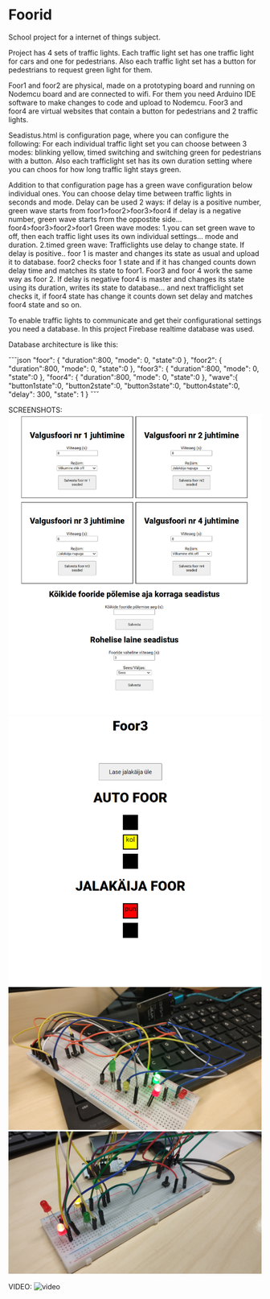 # Foorid
School project for a internet of things  subject.

Project has 4 sets of traffic lights. 
Each traffic light set has one traffic light for cars and one for pedestrians.
Also each traffic light set has a button for pedestrians to request  green light for them.

Foor1 and foor2 are physical, made on a prototyping board and running on Nodemcu board and are connected to wifi. For them you need Arduino IDE software to make changes to code and upload to Nodemcu.
Foor3 and foor4 are virtual websites that contain a button for pedestrians and 2 traffic lights.

Seadistus.html is configuration page, where you can configure the following:
For each individual traffic light set you can choose between 3 modes: blinking yellow, timed switching and switching green for pedestrians with a button.
Also each trafficlight set has its own duration setting where you can choos for how long traffic light stays green. 

Addition to that configuration page has a green wave configuration below individual ones.
You can choose  delay time between traffic lights in seconds and mode.
Delay can be used 2 ways:
if delay is a positive number, green wave starts from  foor1>foor2>foor3>foor4
if delay is a negative number, green wave starts from the oppostite side...  foor4>foor3>foor2>foor1
Green wave modes:
1.you can set green wave to off, then each traffic light uses its own individual settings... mode and duration.
2.timed green wave: Trafficlights use delay to change state. If delay is positive..  foor 1 is master and changes its state as usual and upload it to database.
foor2 checks foor 1 state and if it has changed counts down delay time and matches its state to foor1.
Foor3 and foor 4 work the same way as foor 2. If delay is negative  foor4 is master and changes  its state using its duration, writes its state to database... and next trafficlight set checks it, if foor4 state has change it counts down set delay and matches foor4 state and so on.

To enable  traffic lights to communicate and get their configurational settings you need a database. 
In this project Firebase realtime database was used.

Database architecture is like this:

ˇˇˇjson
"foor": {
  "duration":800,
  "mode": 0,
  "state":0 
},
"foor2": {
  "duration":800,
  "mode": 0,
  "state":0 
},
"foor3": {
  "duration":800,
  "mode": 0,
  "state":0 
},
"foor4": {
  "duration":800,
  "mode": 0,
  "state":0 
},
"wave":{
  "button1state":0,
  "button2state":0,
  "button3state":0,
  "button4state":0,
  "delay": 300,
  "state": 1
}
ˇˇˇ

SCREENSHOTS:
![seadistus](img/seadistusleht.PNG)
![foor](img/foorileht.PNG)
![protofoor](img/protofoor1.PNG)
![protofoor](img/protofoor2.PNG)

VIDEO:
![video](video.gif)




